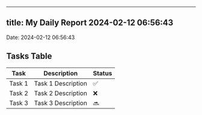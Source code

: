 
---
title: My Daily Report 2024-02-12 06:56:43
---

Date: 2024-02-12 06:56:43

## Tasks Table

| Task | Description | Status |
|------|-------------|--------|
| Task 1 | Task 1 Description | ✅ |
| Task 2 | Task 2 Description | ❌ |
| Task 3 | Task 3 Description | 🔜 |

